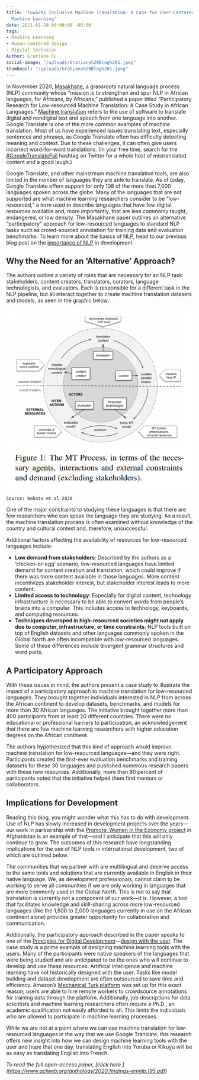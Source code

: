 ```yaml
---
title: 'Towards Inclusive Machine Translation: A Case for User-Centered Design in
  Machine Learning'
date: 2021-01-28 06:00:00 -05:00
tags:
- Machine Learning
- Human-centered design
- Digital Inclusion
Author: Gratiana Fu
social-image: "/uploads/Gratiana%20Blog%201.jpeg"
thumbnail: "/uploads/Gratiana%20Blog%201.jpeg"
---
```


In November 2020, [Masakhane](https://www.masakhane.io/), a grassroots natural language process (NLP) community whose “mission is to strengthen and spur NLP in African languages, for Africans, by Africans,” published a paper titled “Participatory Research for Low-resourced Machine Translation: A Case Study in African Languages.” [Machine translation](https://en.wikipedia.org/wiki/Machine_translation) refers to the use of software to translate digital and nondigital text and speech from one language into another. Google Translate is one of the more common examples of machine translation. Most of us have experienced issues translating text, especially sentences and phrases, as Google Translate often has difficulty detecting meaning and context. Due to these challenges, it can often give users incorrect word-for-word translations. (In your free time, search for the [#GoogleTranslateFail](https://twitter.com/search?q=%23GoogleTranslateFail%20&src=typed_query) hashtag on Twitter for a whole host of mistranslated content and a good laugh.)

Google Translate, and other mainstream machine translation tools, are also limited in the number of languages they are able to translate. As of today, Google Translate offers support for only 108 of the more than 7,000 languages spoken across the globe. Many of the languages that are not supported are what machine learning researchers consider to be “low-resourced,” a term used to describe languages that have few digital resources available and, more importantly, that are less commonly taught, endangered, or low density. The Masakhane paper outlines an alternative “participatory” approach for low-resourced languages to standard NLP tasks such as crowd-sourced annotation for training data and evaluation benchmarks. To learn more about the basics of NLP, head to our previous blog post on the [importance of NLP](https://dai-global-digital.com/unearthing-lessons-by-revisiting-not-reinventing-the-wheel-with-data-science.html) in development.

<!--more-->

## Why the Need for an ‘Alternative’ Approach?

The authors outline a variety of roles that are necessary for an NLP task: stakeholders, content creators, translators, curators, language technologists, and evaluators. Each is responsible for a different task in the NLP pipeline, but all interact together to create machine translation datasets and models, as seen in the graphic below.

![Gratiana Blog-a4beff.png](/uploads/Gratiana%20Blog-a4beff.png)`Source: Nekoto et al 2020`

One of the major constraints to studying these languages is that there are few researchers who can speak the language they are studying. As a result, the machine translation process is often examined without knowledge of the country and cultural context and, therefore, unsuccessful.

Additional factors affecting the availability of resources for low-resourced languages include:

* **Low demand from stakeholders**: Described by the authors as a ‘chicken-or-egg’ scenario, low-resourced languages have limited demand for content creation and translation, which could improve if there was more content available in those languages. More content incentivizes stakeholder interest, but stakeholder interest leads to more content.
* **Limited access to technology**: Especially for digital content, technology infrastructure is necessary to be able to convert words from people’s brains into a computer. This includes access to technology, keyboards, and computing resources.
* **Techniques developed in high-resourced societies might not apply due to computer, infrastructure, or time constraints**: NLP tools built on top of English datasets and other languages commonly spoken in the Global North are often incompatible with low-resourced languages. Some of these differences include divergent grammar structures and word parts.

## A Participatory Approach

With these issues in mind, the authors present a case study to illustrate the impact of a participatory approach to machine translation for low-resourced languages. They brought together individuals interested in NLP from across the African continent to develop datasets, benchmarks, and models for more than 30 African languages. The initiative brought together more than 400 participants from at least 20 different countries. There were no educational or professional barriers to participation, an acknowledgement that there are few machine learning researchers with higher education degrees on the African continent.

The authors hypothesized that this kind of approach would improve machine translation for low-resourced languages—and they were right. Participants created the first-ever evaluation benchmarks and training datasets for these 30 languages and published numerous research papers with these new resources. Additionally, more than 80 percent of participants noted that the initiative helped them find mentors or collaborators.

## Implications for Development

Reading this blog, you might wonder what this has to do with development. Use of NLP has slowly increased in development projects over the years—our work in partnership with the [Promote: Women in the Economy project](https://dai-global-digital.com/reflections-on-machine-learning-for-gender-inclusion-in-afghanistan.html) in Afghanistan is an example of that—and I anticipate that this will only continue to grow. The outcomes of this research have longstanding implications for the use of NLP tools in international development, two of which are outlined below.

The communities that we partner with are multilingual and deserve access to the same tools and solutions that are currently available in English in their native language. We, as development professionals, cannot claim to be working to serve all communities if we are only working in languages that are more commonly used in the Global North. This is not to say that translation is currently not a component of our work—it is. However, a tool that facilitates knowledge and skill-sharing across more low-resourced languages (like the 1,500 to 2,000 languages currently in use on the African continent alone) provides greater opportunity for collaboration and communication.

Additionally, the participatory approach described in the paper speaks to one of the [Principles for Digital Development](https://digitalprinciples.org/principles/)—[design with the user](https://digitalprinciples.org/principle/design-with-the-user/). The case study is a prime example of designing machine learning tools with the users. Many of the participants were native speakers of the languages that were being studied and are anticipated to be the ones who will continue to develop and use these resources. Artificial intelligence and machine learning have not historically designed with the user. Tasks like model building and dataset development are often outsourced to save time and efficiency. Amazon’s [Mechanical Turk platform](https://www.mturk.com/) was set up for this exact reason; users are able to hire remote workers to crowdsource annotations for training data through the platform. Additionally, job descriptions for data scientists and machine learning researchers often require a Ph.D., an academic qualification not easily afforded to all. This limits the individuals who are allowed to participate in machine learning processes.

While we are not at a point where we can use machine translation for low-resourced languages in the way that we use Google Translate, this research offers new insight into how we can design machine learning tools with the user and hope that one day, translating English into Yoruba or Kikuyu will be as easy as translating English into French.

*To read the full open-access paper, [click here.] (https://www.aclweb.org/anthology/2020.findings-emnlp.195.pdf)*